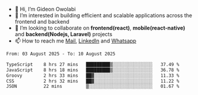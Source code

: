 - 👋 Hi, I’m Gideon Owolabi
- 👀 I’m interested in building efficient and scalable applications across the frontend and backend
- 💞️ I’m looking to collaborate on <b>frontend(react)</b>, <b>mobile(react-native)</b> and <b>backend(Nodejs, Laravel)</b> projects
- 📫 How to reach me <a href="mailto:gideoniyin2021@gmail.com">Mail</a>, <a href="https://www.linkedin.com/in/gideon-owolabi-9b667a232/">LinkedIn</a> and <a href="https://wa.me/2348055377085">Whatsapp</a>

<!---
gude1/gude1 is a ✨ special ✨ repository because its `README.md` (this file) appears on your GitHub profile.
You can click the Preview link to take a look at your changes.
--->

<!--START_SECTION:waka-->

```txt
From: 03 August 2025 - To: 10 August 2025

TypeScript    8 hrs 27 mins   █████████▒░░░░░░░░░░░░░░░   37.49 %
JavaScript    8 hrs 18 mins   █████████▒░░░░░░░░░░░░░░░   36.78 %
Groovy        2 hrs 33 mins   ██▓░░░░░░░░░░░░░░░░░░░░░░   11.33 %
CSS           2 hrs 32 mins   ██▓░░░░░░░░░░░░░░░░░░░░░░   11.22 %
JSON          22 mins         ▒░░░░░░░░░░░░░░░░░░░░░░░░   01.67 %
```

<!--END_SECTION:waka-->
